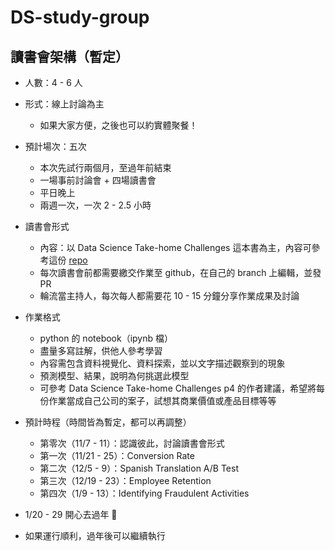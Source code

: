 # DS-study-group

## 讀書會架構（暫定）

- 人數：4 - 6 人

- 形式：線上討論為主
  - 如果大家方便，之後也可以約實體聚餐！

- 預計場次：五次
  - 本次先試行兩個月，至過年前結束
  - 一場事前討論會 + 四場讀書會
  - 平日晚上
  - 兩週一次，一次 2 - 2.5 小時

- 讀書會形式
  - 內容：以 Data Science Take-home Challenges 這本書為主，內容可參考這份 [repo](https://github.com/githubjasmine/DS-A_Collection_of_Take_Home_Challenges)
  - 每次讀書會前都需要繳交作業至 github，在自己的 branch 上編輯，並發 PR
  - 輪流當主持人，每次每人都需要花 10 - 15 分鐘分享作業成果及討論

- 作業格式
  - python 的 notebook（ipynb 檔）
  - 盡量多寫註解，供他人參考學習
  - 內容需包含資料視覺化、資料探索，並以文字描述觀察到的現象
  - 預測模型、結果，說明為何挑選此模型
  - 可參考 Data Science Take-home Challenges p4 的作者建議，希望將每份作業當成自己公司的案子，試想其商業價值或產品目標等等

- 預計時程（時間皆為暫定，都可以再調整）
  - 第零次（11/7 - 11）：認識彼此，討論讀書會形式
  - 第一次（11/21 - 25）：Conversion Rate
  - 第二次（12/5 - 9）：Spanish Translation A/B Test
  - 第三次（12/19 - 23）：Employee Retention
  - 第四次（1/9 - 13）：Identifying Fraudulent Activities

- 1/20 - 29 開心去過年 🧧
- 如果運行順利，過年後可以繼續執行
